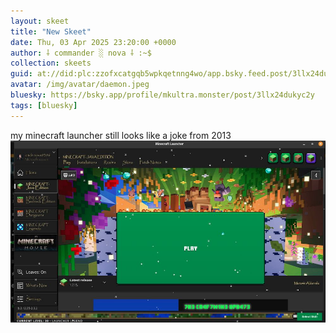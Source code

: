 ```yaml
---
layout: skeet
title: "New Skeet"
date: Thu, 03 Apr 2025 23:20:00 +0000
author: ⸸ commander ░ nova ⸸ :~$
collection: skeets
guid: at://did:plc:zzofxcatgqb5wpkqetnng4wo/app.bsky.feed.post/3llx24dukyc2y
avatar: /img/avatar/daemon.jpeg
bluesky: https://bsky.app/profile/mkultra.monster/post/3llx24dukyc2y
tags: [bluesky]
---
```


my minecraft launcher still looks like a joke from 2013<img src="/assets/media/bafkreiekny74w5pdl3feftqwwz37vtzbzcwzguw2gnhuh7vv7bgk2nffca.jpeg" alt="Image">
